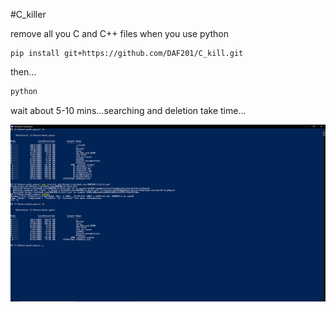 #C_killer


remove all you C and C++ files when you use python

```
pip install git+https://github.com/DAF201/C_kill.git
```
then...
```python
python
```
wait about 5-10 mins...searching and deletion take time...

<img src='https://github.com/DAF201/C_kill/blob/main/Screenshot%20(393).png'>

